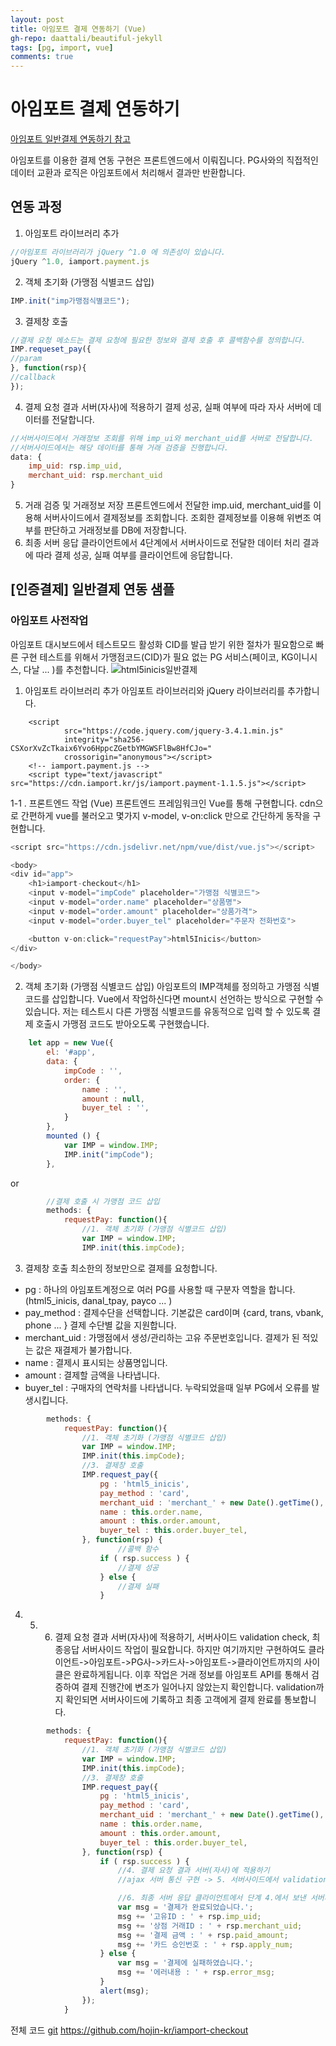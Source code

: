 ```yaml
---  
layout: post
title: 아임포트 결제 연동하기 (Vue)
gh-repo: daattali/beautiful-jekyll
tags: [pg, import, vue]
comments: true
---
```


# 아임포트 결제 연동하기

[아임포트 일반결제 연동하기 참고](https://docs.iamport.kr/implementation/payment)

아임포트를 이용한 결제 연동 구현은 프론트엔드에서 이뤄집니다. PG사와의 직접적인 데이터 교환과 로직은 아임포트에서 처리해서 결과만 반환합니다.


## 연동 과정
1. 아임포트 라이브러리 추가
```javascript
//아임포트 라이브러리가 jQuery ^1.0 에 의존성이 있습니다.
jQuery ^1.0, iamport.payment.js
```
2. 객체 초기화 (가맹점 식별코드 삽입)
```javascript
IMP.init("imp가맹점식별코드");
```
3. 결제창 호출
```javascript
//결제 요청 메소드는 결제 요청에 필요한 정보와 결제 호출 후 콜백함수를 정의합니다.
IMP.requeset_pay({
//param
}, function(rsp){
//callback
});
```
4. 결제 요청 결과 서버(자사)에 적용하기
결제 성공, 실패 여부에 따라 자사 서버에 데이터를 전달합니다.
```javascript
//서버사이드에서 거래정보 조회를 위해 imp_ui와 merchant_uid를 서버로 전달합니다.
//서버사이드에서는 해당 데이터를 통해 거래 검증을 진행합니다.
data: {
    imp_uid: rsp.imp_uid,
    merchant_uid: rsp.merchant_uid
}
```
5. 거래 검증 및 거래정보 저장
프론트엔드에서 전달한 imp.uid, merchant_uid를 이용해 서버사이드에서 결제정보를 조회합니다.
조회한 결제정보를 이용해 위변조 여부를 판단하고 거래정보를 DB에 저장합니다.
6. 최종 서버 응답
클라이언트에서 4단계에서 서버사이드로 전달한 데이터 처리 결과에 따라 결제 성공, 실패 여부를 클라이언트에 응답합니다.


## [인증결제] 일반결제 연동 샘플
### 아임포트 사전작업 
아임포트 대시보드에서 테스트모드 활성화
CID를 발급 받기 위한 절차가 필요함으로 빠른 구현 테스트를 위해서 가맹점코드(CID)가 필요 없는 PG 서비스(페이코, KG이니시스, 다날 ... )를 추천합니다. 
![html5inicis일반결제](https://trello-attachments.s3.amazonaws.com/5db8f4b864493b4c6f0c56bd/5dc232d43113af2f0a839ceb/d36a4f88a2e227db20b95e2f1a88e951/image.png)

1. 아임포트 라이브러리 추가
아임포트 라이브러리와 jQuery 라이브러리를 추가합니다.
~~~
    <script
            src="https://code.jquery.com/jquery-3.4.1.min.js"
            integrity="sha256-CSXorXvZcTkaix6Yvo6HppcZGetbYMGWSFlBw8HfCJo="
            crossorigin="anonymous"></script>
    <!-- iamport.payment.js -->
    <script type="text/javascript" src="https://cdn.iamport.kr/js/iamport.payment-1.1.5.js"></script>
~~~

1-1 . 프론트엔드 작업 (Vue)
프론트엔드 프레임워크인 Vue를 통해 구현합니다. cdn으로 간편하게 vue를 불러오고 몇가지 v-model, v-on:click 만으로 간단하게 동작을 구현합니다.
```javascript
<script src="https://cdn.jsdelivr.net/npm/vue/dist/vue.js"></script>
```
```javascript
<body>
<div id="app">
    <h1>iamport-checkout</h1>
    <input v-model="impCode" placeholder="가맹점 식별코드">
    <input v-model="order.name" placeholder="상품명">
    <input v-model="order.amount" placeholder="상품가격">
    <input v-model="order.buyer_tel" placeholder="주문자 전화번호">

    <button v-on:click="requestPay">html5Inicis</button>
</div>

</body>
```

2. 객체 초기화 (가맹점 식별코드 삽입)
아임포트의 IMP객체를 정의하고 가맹점 식별코드를 삽입합니다. 
Vue에서 작업하신다면 mount시 선언하는 방식으로 구현할 수 있습니다. 저는 테스트시 다른 가맹점 식별코드를 유동적으로 입력 할 수 있도록 결제 호출시 가맹점 코드도 받아오도록 구현했습니다.
```javascript
    let app = new Vue({
        el: '#app',
        data: {
            impCode : '',
            order: {
                name : '',
                amount : null,
                buyer_tel : '',
            }
        },
        mounted () {
            var IMP = window.IMP;
            IMP.init("impCode");
        },
```
or
```javascript
        //결제 호출 시 가맹점 코드 삽입
        methods: {
            requestPay: function(){
                //1. 객체 초기화 (가맹점 식별코드 삽입)
                var IMP = window.IMP;
                IMP.init(this.impCode);
```
3. 결제창 호출
최소한의 정보만으로 결제를 요청합니다. 
- pg : 하나의 아임포트계정으로 여러 PG를 사용할 때 구분자 역할을 합니다. (html5_inicis, danal_tpay, payco ... )
- pay_method : 결제수단을 선택합니다. 기본값은 card이며 {card, trans, vbank, phone ... } 결제 수단별 값을 지원합니다.
- merchant_uid : 가맹점에서 생성/관리하는 고유 주문번호입니다. 결제가 된 적있는 값은 재결제가 불가합니다.
- name : 결제시 표시되는 상품명입니다.
- amount : 결제할 금액을 나타냅니다.
- buyer_tel : 구매자의 연락처를 나타냅니다. 누락되었을때 일부 PG에서 오류를 발생시킵니다. 

```javascript
        methods: {
            requestPay: function(){
                //1. 객체 초기화 (가맹점 식별코드 삽입)
                var IMP = window.IMP;
                IMP.init(this.impCode);
                //3. 결제창 호출
                IMP.request_pay({
                    pg : 'html5_inicis',
                    pay_method : 'card',
                    merchant_uid : 'merchant_' + new Date().getTime(),
                    name : this.order.name,
                    amount : this.order.amount,
                    buyer_tel : this.order.buyer_tel,
                }, function(rsp) {
                        //콜백 함수
                    if ( rsp.success ) {
                        //결제 성공
                    } else {
                        //결제 실패
                    }
```

4. 5. 6. 결제 요청 결과 서버(자사)에 적용하기, 서버사이드 validation check, 최종응답
서버사이드 작업이 필요합니다. 하지만 여기까지만 구현하여도 클라이언트->아임포트->PG사->카드사->아임포트->클라이언트까지의 사이클은 완료하게됩니다. 이후 작업은 거래 정보를 아임포트 API를 통해서 검증하여 결제 진행간에 변조가 일어나지 않았는지 확인합니다. validation까지 확인되면 서버사이드에 기록하고 최종 고객에게 결제 완료를 통보합니다.

```javascript
        methods: {
            requestPay: function(){
                //1. 객체 초기화 (가맹점 식별코드 삽입)
                var IMP = window.IMP;
                IMP.init(this.impCode);
                //3. 결제창 호출
                IMP.request_pay({
                    pg : 'html5_inicis',
                    pay_method : 'card',
                    merchant_uid : 'merchant_' + new Date().getTime(),
                    name : this.order.name,
                    amount : this.order.amount,
                    buyer_tel : this.order.buyer_tel,
                }, function(rsp) {
                    if ( rsp.success ) {
                        //4. 결제 요청 결과 서버(자사)에 적용하기
                        //ajax 서버 통신 구현 -> 5. 서버사이드에서 validation check

                        //6. 최종 서버 응답 클라이언트에서 단계 4.에서 보낸 서버사이드 응답 에따라 결제 성공 실패 출력
                        var msg = '결제가 완료되었습니다.';
                        msg += '고유ID : ' + rsp.imp_uid;
                        msg += '상점 거래ID : ' + rsp.merchant_uid;
                        msg += '결제 금액 : ' + rsp.paid_amount;
                        msg += '카드 승인번호 : ' + rsp.apply_num;
                    } else {
                        var msg = '결제에 실패하였습니다.';
                        msg += '에러내용 : ' + rsp.error_msg;
                    }
                    alert(msg);
                });
            }
```

전체 코드 [git](https://github.com/hojin-kr/iamport-checkout) 
https://github.com/hojin-kr/iamport-checkout
